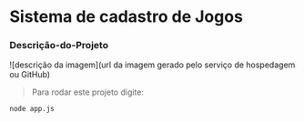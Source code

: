 # Sistema de cadastro de Jogos


### Descrição-do-Projeto

![descrição da imagem](url da imagem gerado pelo serviço de hospedagem ou GitHub)

> Para rodar este projeto digite:

~~~~
node app.js
~~~~
